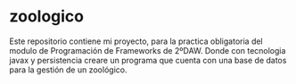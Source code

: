 # zoologico
Este repositorio contiene mi proyecto, para la practica obligatoria del modulo de Programación de Frameworks de 2ºDAW. Donde con tecnologia javax y persistencia creare un programa que cuenta con una base de datos para la gestión de un zoológico.
